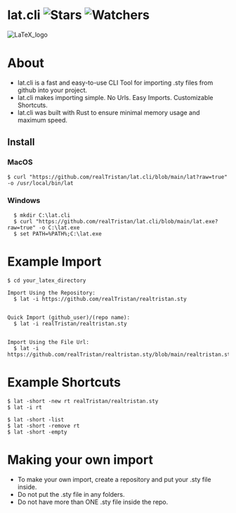 # lat.cli ![Stars](https://img.shields.io/github/stars/realTristan/lat.cli?color=brightgreen) ![Watchers](https://img.shields.io/github/watchers/realTristan/lat.cli?label=Watchers)
![LaTeX_logo](https://user-images.githubusercontent.com/75189508/207660487-afff32e3-9ac2-474e-b3b2-36572537e272.png)

# About
- lat.cli is a fast and easy-to-use CLI Tool for importing .sty files from github into your project.
- lat.cli makes importing simple. No Urls. Easy Imports. Customizable Shortcuts.
- lat.cli was built with Rust to ensure minimal memory usage and maximum speed.
 
## Install
### MacOS
```
$ curl "https://github.com/realTristan/lat.cli/blob/main/lat?raw=true" -o /usr/local/bin/lat
```

### Windows
```
  $ mkdir C:\lat.cli
  $ curl "https://github.com/realTristan/lat.cli/blob/main/lat.exe?raw=true" -o C:\lat.exe
  $ set PATH=%PATH%;C:\lat.exe
```

# Example Import
```
$ cd your_latex_directory

Import Using the Repository:
  $ lat -i https://github.com/realTristan/realtristan.sty


Quick Import (github_user)/(repo name):
  $ lat -i realTristan/realtristan.sty


Import Using the File Url:
  $ lat -i https://github.com/realTristan/realtristan.sty/blob/main/realtristan.sty
```

# Example Shortcuts
```
$ lat -short -new rt realTristan/realtristan.sty
$ lat -i rt

$ lat -short -list
$ lat -short -remove rt
$ lat -short -empty
```

# Making your own import
- To make your own import, create a repository and put your .sty file inside. 
- Do not put the .sty file in any folders. 
- Do not have more than ONE .sty file inside the repo.
